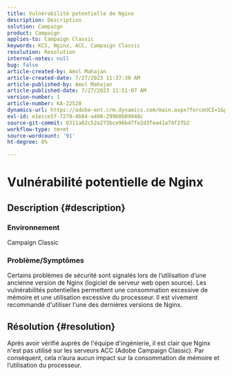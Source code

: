 ```yaml
---
title: Vulnérabilité potentielle de Nginx
description: Description
solution: Campaign
product: Campaign
applies-to: Campaign Classic
keywords: KCS, Nginx, ACC, Campaign Classic
resolution: Resolution
internal-notes: null
bug: false
article-created-by: Amol Mahajan
article-created-date: 7/27/2023 11:37:30 AM
article-published-by: Amol Mahajan
article-published-date: 7/27/2023 11:51:07 AM
version-number: 1
article-number: KA-22528
dynamics-url: https://adobe-ent.crm.dynamics.com/main.aspx?forceUCI=1&pagetype=entityrecord&etn=knowledgearticle&id=2f24ebf6-712c-ee11-bdf4-6045bd006079
exl-id: e1ecce5f-7278-4b84-a490-299b0b09948c
source-git-commit: 0311a02c52a273bce96b47fe2d3fea41a74f2fb2
workflow-type: tm+mt
source-wordcount: '91'
ht-degree: 8%

---
```


# Vulnérabilité potentielle de Nginx

## Description {#description}


### <b>Environnement</b>

Campaign Classic



### <b>Problème/Symptômes</b>

Certains problèmes de sécurité sont signalés lors de l’utilisation d’une ancienne version de Nginx (logiciel de serveur web open source). Les vulnérabilités potentielles permettent une consommation excessive de mémoire et une utilisation excessive du processeur. Il est vivement recommandé d&#39;utiliser l&#39;une des dernières versions de Nginx.


## Résolution {#resolution}


Après avoir vérifié auprès de l&#39;équipe d&#39;ingénierie, il est clair que Nginx n&#39;est pas utilisé sur les serveurs ACC (Adobe Campaign Classic). Par conséquent, cela n’aura aucun impact sur la consommation de mémoire et l’utilisation du processeur.
